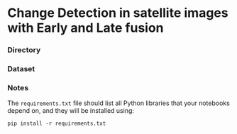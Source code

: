 # Change Detection in satellite images with Early and Late fusion 

### Directory


### Dataset


### Notes
The `requirements.txt` file should list all Python libraries that your notebooks
depend on, and they will be installed using:

```
pip install -r requirements.txt
```